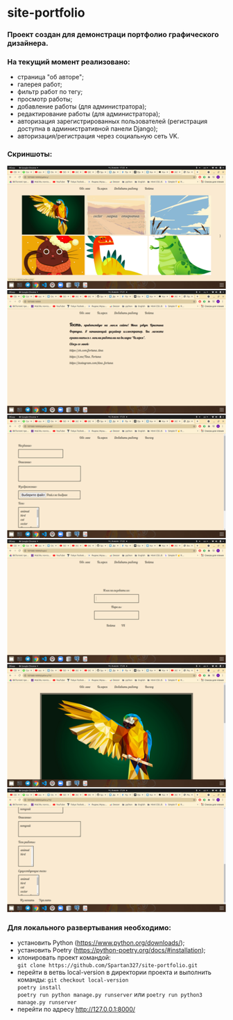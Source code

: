 # site-portfolio

### Проект создан для демонстраци портфолио графического дизайнера.

### На текущий момент реализовано:
- страница "об авторе";
- галерея работ;
- фильтр работ по тегу;
- просмотр работы;
- добавление работы (для администратора);
- редактирование работы (для администратора);
- авторизация зарегистрированных пользователей (регистрация доступна в административной панели Django);
- авторизация/регистрация через социальную сеть VK.

### Скриншоты:
![Image alt](screenshots/gallery.png "Страница галереи работ")
![Image alt](screenshots/about_me.png "Главная")
![Image alt](screenshots/add_paint.png "Страница добавления работы")
![Image alt](screenshots/auth.png "Страница входа")
![Image alt](screenshots/change_paint.png "Страница редактирования работы")
![Image alt](screenshots/change_paint2.png)

### Для локального развертывания необходимо:
- установить Python (https://www.python.org/downloads/);
- установить Poetry (https://python-poetry.org/docs/#installation);
- клонировать проект командой:  
`git clone https://github.com/Spartan327/site-portfolio.git`
- перейти в ветвь local-version в директории проекта и выполнить команды:
`git checkout local-version`  
`poetry install`  
`poetry run python manage.py runserver` или `poetry run python3 manage.py runserver`
- перейти по адресу http://127.0.0.1:8000/
